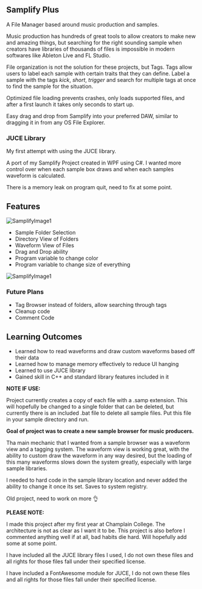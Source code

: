 ## Samplify Plus

A File Manager based around music production and samples.

Music production has hundreds of great tools to allow creators to make new and amazing things, but searching for the right sounding sample when creators have libraries of thousands of files is impossible in modern softwares like Ableton Live and FL Studio. 

File organization is not the solution for these projects, but Tags.
Tags allow users to label each sample with certain traits that they can define. Label a sample with the tags *kick*, *short*, *trigger* and search for multiple tags at once to find the sample for the situation.

Optimized file loading prevents crashes, only loads supported files, and after a first launch it takes only seconds to start up.

Easy drag and drop from Samplify into your preferred DAW, similar to dragging it in from any OS File Explorer.

### JUCE Library

My first attempt with using the JUCE library. 

A port of my Samplify Project created in WPF using C#. I wanted more control over when each sample box draws and when each samples waveform is calculated. 

There is a memory leak on program quit, need to fix at some point.

## Features
![SamplifyImage1](https://i.imgur.com/GoQHlHo.png)
- Sample Folder Selection
- Directory View of Folders
- Waveform View of Files
- Drag and Drop ability
- Program variable to change color
- Program variable to change size of everything

![SamplifyImage1](https://i.imgur.com/LbgovDd.png)

### Future Plans

- Tag Browser instead of folders, allow searching through tags
- Cleanup code
- Comment Code


## Learning Outcomes

- Learned how to read waveforms and draw custom waveforms based off their data
- Learned how to manage memory effectively to reduce UI hanging
- Learned to use JUCE library
- Gained skill in C++ and standard library features included in it

**NOTE IF USE:**

Project currently creates a copy of each file with a .samp extension. This will hopefully be changed to a single folder that can be deleted, but currently there is an included .bat file to delete all sample files. Put this file in your sample directory and run.


__Goal of project was to create a new sample browser for music producers.__

Tha main mechanic that I wanted from a sample browser was a waveform view and a tagging system. The waveform view is working great, with the ability to custom draw the waveform in any way desired, but the loading of this many waveforms slows down the system greatly, especially with large sample libraries.



I needed to hard code in the sample library location and never added the ability to change it once its set. Saves to system registry.

Old project, need to work on more :ok_hand:

**PLEASE NOTE:**

I made this project after my first year at Champlain College. The architecture is not as clear as I want it to be.
This project is also before I commented anything well if at all, bad habits die hard. Will hopefully add some at some point.



I have included all the JUCE library files I used, I do not own these files and all rights for those files fall under their specified license.

I have included a FontAwesome module for JUCE, I do not own these files and all rights for those files fall under their specified license.
